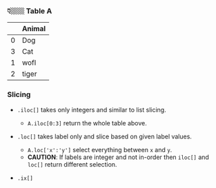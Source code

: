 ### 👇🏼🏼 Table A
|   | Animal |
|---|--------|
| 0 | Dog    |
| 3 | Cat    |
| 1 | wofl   |
| 2 | tiger  |



### Slicing
- `.iloc[]` takes only integers and similar to list slicing. 
  - `A.iloc[0:3]` return the whole table above. 


- `.loc[]` takes label only and slice based on given label values.
  - `A.loc['x':'y']` select everything between `x` and `y`. 
  - **CAUTION**: If labels are integer and not in-order then `iloc[]` and `loc[]` return different selection. 
- `.ix[]` 
